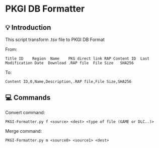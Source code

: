 # PKGI DB Formatter

## 💡 Introduction

This script transform .tsv file to PKGI DB Format

From:
```
Title ID	Region	Name	PKG direct link	RAP	Content ID	Last Modification Date	Download .RAP file	File Size	SHA256
```
To:
```
Content ID,0,Name,Description,.RAP file,File Size,SHA256
```

## 💻 Commands

Convert command:
```
PKGI-Formatter.py f <source> <dest> <type of file (GAME or DLC..)>
```
Merge command:
```
PKGI-Formatter.py m <source0> <source1> <dest>
```

